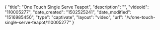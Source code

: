{
    "title": "One Touch Single Serve Teapot",
    "description": "",
    "videoid": "110005277",
    "date_created": "1502525241",
    "date_modified": "1516985450",
    "type": "captivate",
    "layout": "video",
    "url": "\/v\/one-touch-single-serve-teapot\/110005277"
}